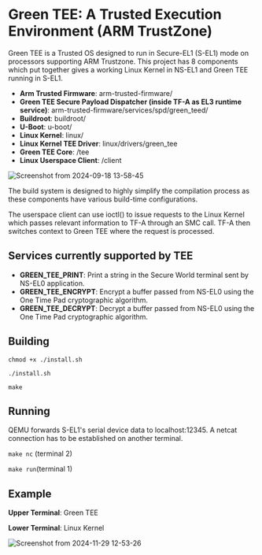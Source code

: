 # Green TEE: A Trusted Execution Environment (ARM TrustZone)
Green TEE is a Trusted OS designed to run in Secure-EL1 (S-EL1) mode on processors supporting ARM Trustzone.
This project has 8 components which put together gives a working Linux Kernel in NS-EL1 and Green TEE running in S-EL1.
- **Arm Trusted Firmware**: arm-trusted-firmware/
- **Green TEE Secure Payload Dispatcher (inside TF-A as EL3 runtime service)**: arm-trusted-firmware/services/spd/green_teed/
- **Buildroot**: buildroot/
- **U-Boot**: u-boot/
- **Linux Kernel**: linux/
- **Linux Kernel TEE Driver**: linux/drivers/green_tee
- **Green TEE Core**: /tee
- **Linux Userspace Client**: /client
  
![Screenshot from 2024-09-18 13-58-45](https://github.com/user-attachments/assets/64f09804-2c8e-4f38-9950-860cd0d1f772)


The build system is designed to highly simplify the compilation process as these components have various build-time configurations.

The userspace client can use ioctl() to issue requests to the Linux Kernel which passes relevant information to TF-A through an SMC call. TF-A then switches context to Green TEE where the request is processed.

## Services currently supported by TEE
- **GREEN_TEE_PRINT**: Print a string in the Secure World terminal sent by NS-EL0 application.
- **GREEN_TEE_ENCRYPT**: Encrypt a buffer passed from NS-EL0 using the One Time Pad cryptographic algorithm.
- **GREEN_TEE_DECRYPT**: Decrypt a buffer passed from NS-EL0 using the One Time Pad cryptographic algorithm.

## Building
`chmod +x ./install.sh`

`./install.sh`

`make`

## Running
QEMU forwards S-EL1's serial device data to localhost:12345. A netcat connection has to be established on another terminal.

`make nc` (terminal 2)

`make run`(terminal 1)

## Example
**Upper Terminal**: Green TEE

**Lower Terminal**: Linux Kernel


![Screenshot from 2024-11-29 12-53-26](https://github.com/user-attachments/assets/ab369bd7-dda1-41de-9bc8-82436bf97634)

	
